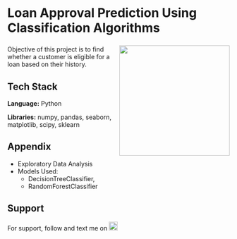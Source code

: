 # Loan Approval Prediction Using Classification Algorithms

###

<img align="right" height="250" src="https://export-download.canva.com/j0g_k/DAFgolj0g_k/419/0-5962032598927002020.gif?X-Amz-Algorithm=AWS4-HMAC-SHA256&X-Amz-Credential=AKIAJHKNGJLC2J7OGJ6Q%2F20230606%2Fus-east-1%2Fs3%2Faws4_request&X-Amz-Date=20230606T132651Z&X-Amz-Expires=12553&X-Amz-Signature=816eb57824d1bb542873a22cad2f10c532b50e479a4618d49f7536cd587720ad&X-Amz-SignedHeaders=host&response-content-disposition=attachment%3B%20filename%2A%3DUTF-8%27%27World%2520Cancer%2520Day.gif&response-expires=Tue%2C%2006%20Jun%202023%2016%3A56%3A04%20GMT"/>

###

Objective of this project is to find whether a customer is eligible for a loan based on their history.

## Tech Stack

**Language:** Python

**Libraries:** numpy, pandas, seaborn, matplotlib, scipy, sklearn

## Appendix

* Exploratory Data Analysis
* Models Used: 
    * DecisionTreeClassifier, 
    * RandomForestClassifier

## Support

For support, follow and text me on </a>
    <a href="https://www.linkedin.com/in/tajamulk2/" target="_blank">
    <img src="https://img.shields.io/static/v1?message=LinkedIn&logo=linkedin&label=&color=0077B5&logoColor=white&labelColor=&style=plastic" height="20" alt="linkedin logo"  />
  </a>



